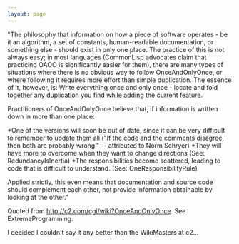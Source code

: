 ```yaml
---
layout: page
---
```


"The philosophy that information on how a piece of software operates - be it an algorithm, a set of constants, human-readable documentation, or something else - should exist in only one place. The practice of this is not always easy; in most languages (CommonLisp advocates claim that practicing OAOO is significantly easier for them), there are many types of situations where there is no obvious way to follow OnceAndOnlyOnce, or where following it requires more effort than simple duplication. The essence of it, however, is: Write everything once and only once - locate and fold together any duplication you find while adding the current feature. 

Practitioners of OnceAndOnlyOnce believe that, if information is written down in more than one place: 

*One of the versions will soon be out of date, since it can be very difficult to remember to update them all ("If the code and the comments disagree, then both are probably wrong." -- attributed to Norm Schryer) 
*They will have more to overcome when they want to change directions (See: RedundancyIsInertia) 
*The responsibilities become scattered, leading to code that is difficult to understand. (See: OneResponsibilityRule) 


 Applied strictly, this even means that documentation and source code should complement each other, not provide information obtainable by looking at the other."

Quoted from http://c2.com/cgi/wiki?OnceAndOnlyOnce.
See ExtremeProgramming.

I decided I couldn't say it any better than the WikiMasters at c2...
